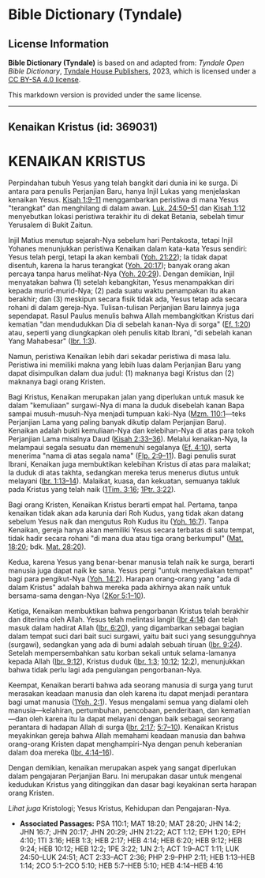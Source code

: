 # Bible Dictionary (Tyndale)

## License Information

**Bible Dictionary (Tyndale)** is based on and adapted from: _Tyndale Open Bible Dictionary_, [Tyndale House Publishers](https://tyndaleopenresources.com/), 2023, which is licensed under a [CC BY-SA 4.0 license](https://creativecommons.org/licenses/by-sa/4.0/legalcode.en).

This markdown version is provided under the same license.



--------------------------------

## Kenaikan Kristus (id: 369031)

KENAIKAN KRISTUS
================

Perpindahan tubuh Yesus yang telah bangkit dari dunia ini ke surga. Di antara para penulis Perjanjian Baru, hanya Injil Lukas yang menjelaskan kenaikan Yesus. [Kisah 1:9–11](https://ref.ly/Acts1:9-Acts1:11) menggambarkan peristiwa di mana Yesus "terangkat" dan menghilang di dalam awan. [Luk. 24:50–51](https://ref.ly/Luke24:50-Luke24:51) dan [Kisah 1:12](https://ref.ly/Acts1:12) menyebutkan lokasi peristiwa terakhir itu di dekat Betania, sebelah timur Yerusalem di Bukit Zaitun.

Injil Matius menutup sejarah\-Nya sebelum hari Pentakosta, tetapi Injil Yohanes menunjukkan peristiwa Kenaikan dalam kata\-kata Yesus sendiri: Yesus telah pergi, tetapi Ia akan kembali ([Yoh. 21:22](https://ref.ly/John21:22)); Ia tidak dapat disentuh, karena Ia harus terangkat ([Yoh. 20:17](https://ref.ly/John20:17)); banyak orang akan percaya tanpa harus melihat\-Nya ([Yoh. 20:29](https://ref.ly/John20:29)). Dengan demikian, Injil menyatakan bahwa (1\) setelah kebangkitan, Yesus menampakkan diri kepada murid\-murid\-Nya; (2\) pada suatu waktu penampakan itu akan berakhir; dan (3\) meskipun secara fisik tidak ada, Yesus tetap ada secara rohani di dalam gereja\-Nya. Tulisan\-tulisan Perjanjian Baru lainnya juga sependapat. Rasul Paulus menulis bahwa Allah membangkitkan Kristus dari kematian "dan mendudukkan Dia di sebelah kanan\-Nya di sorga" ([Ef. 1:20](https://ref.ly/Eph1:20)) atau, seperti yang diungkapkan oleh penulis kitab Ibrani, "di sebelah kanan Yang Mahabesar" ([Ibr. 1:3](https://ref.ly/Heb1:3)).

Namun, peristiwa Kenaikan lebih dari sekadar peristiwa di masa lalu. Peristiwa ini memiliki makna yang lebih luas dalam Perjanjian Baru yang dapat disimpulkan dalam dua judul: (1\) maknanya bagi Kristus dan (2\) maknanya bagi orang Kristen.

Bagi Kristus, Kenaikan merupakan jalan yang diperlukan untuk masuk ke dalam "kemuliaan" surgawi\-Nya di mana Ia duduk disebelah kanan Bapa sampai musuh\-musuh\-Nya menjadi tumpuan kaki\-Nya ([Mzm. 110:1](https://ref.ly/Ps110:1)—teks Perjanjian Lama yang paling banyak dikutip dalam Perjanjian Baru). Kenaikan adalah bukti kemuliaan\-Nya dan kelebihan\-Nya di atas para tokoh Perjanjian Lama misalnya Daud ([Kisah 2:33–36](https://ref.ly/Acts2:33-Acts2:36)). Melalui kenaikan\-Nya, Ia melampaui segala sesuatu dan memenuhi segalanya ([Ef. 4:10](https://ref.ly/Eph4:10)), serta menerima "nama di atas segala nama" ([Flp. 2:9–11](https://ref.ly/Phil2:9-Phil2:11)). Bagi penulis surat Ibrani, Kenaikan juga membuktikan kelebihan Kristus di atas para malaikat; Ia duduk di atas takhta, sedangkan mereka terus menerus diutus untuk melayani ([Ibr. 1:13–14](https://ref.ly/Heb1:13-Heb1:14)). Malaikat, kuasa, dan kekuatan, semuanya takluk pada Kristus yang telah naik ([1Tim. 3:16](https://ref.ly/1Tim3:16); [1Ptr. 3:22](https://ref.ly/1Pet3:22)).

Bagi orang Kristen, Kenaikan Kristus berarti empat hal. Pertama, tanpa kenaikan tidak akan ada karunia dari Roh Kudus, yang tidak akan datang sebelum Yesus naik dan mengutus Roh Kudus itu ([Yoh. 16:7](https://ref.ly/John16:7)). Tanpa Kenaikan, gereja hanya akan memiliki Yesus secara terbatas di satu tempat, tidak hadir secara rohani "di mana dua atau tiga orang berkumpul" ([Mat. 18:20](https://ref.ly/Matt18:20); bdk. [Mat. 28:20](https://ref.ly/Matt28:20)).

Kedua, karena Yesus yang benar\-benar manusia telah naik ke surga, berarti manusia juga dapat naik ke sana. Yesus pergi "untuk menyediakan tempat" bagi para pengikut\-Nya ([Yoh. 14:2](https://ref.ly/John14:2)). Harapan orang\-orang yang "ada di dalam Kristus" adalah bahwa mereka pada akhirnya akan naik untuk bersama\-sama dengan\-Nya ([2Kor 5:1–10](https://ref.ly/2Cor5:1-2Cor5:10)).

Ketiga, Kenaikan membuktikan bahwa pengorbanan Kristus telah berakhir dan diterima oleh Allah. Yesus telah melintasi langit ([Ibr 4:14](https://ref.ly/Heb4:14)) dan telah masuk dalam hadirat Allah ([Ibr. 6:20](https://ref.ly/Heb6:20)), yang digambarkan sebagai bagian dalam tempat suci dari bait suci surgawi, yaitu bait suci yang sesungguhnya (surgawi), sedangkan yang ada di bumi adalah sebuah tiruan ([Ibr. 9:24](https://ref.ly/Heb9:24)). Setelah mempersembahkan satu korban sekali untuk selama\-lamanya kepada Allah ([Ibr. 9:12](https://ref.ly/Heb9:12)), Kristus duduk ([Ibr. 1:3](https://ref.ly/Heb1:3); [10:12](https://ref.ly/Heb10:12); [12:2](https://ref.ly/Heb12:2)), menunjukkan bahwa tidak perlu lagi ada pengulangan pengorbanan\-Nya.

Keempat, Kenaikan berarti bahwa ada seorang manusia di surga yang turut merasakan keadaan manusia dan oleh karena itu dapat menjadi perantara bagi umat manusia ([1Yoh. 2:1](https://ref.ly/1John2:1)). Yesus mengalami semua yang dialami oleh manusia—kelahiran, pertumbuhan, pencobaan, penderitaan, dan kematian—dan oleh karena itu Ia dapat melayani dengan baik sebagai seorang perantara di hadapan Allah di surga ([Ibr. 2:17](https://ref.ly/Heb2:17); [5:7–10](https://ref.ly/Heb5:7-Heb5:10)). Kenaikan Kristus meyakinkan gereja bahwa Allah memahami keadaan manusia dan bahwa orang\-orang Kristen dapat menghampiri\-Nya dengan penuh keberanian dalam doa mereka ([Ibr. 4:14–16](https://ref.ly/Heb4:14-Heb4:16)).

Dengan demikian, kenaikan merupakan aspek yang sangat diperlukan dalam pengajaran Perjanjian Baru. Ini merupakan dasar untuk mengenal kedudukan Kristus yang ditinggikan dan dasar bagi keyakinan serta harapan orang Kristen. 

*Lihat juga* Kristologi; Yesus Kristus, Kehidupan dan Pengajaran\-Nya.

* **Associated Passages:** PSA 110:1; MAT 18:20; MAT 28:20; JHN 14:2; JHN 16:7; JHN 20:17; JHN 20:29; JHN 21:22; ACT 1:12; EPH 1:20; EPH 4:10; 1TI 3:16; HEB 1:3; HEB 2:17; HEB 4:14; HEB 6:20; HEB 9:12; HEB 9:24; HEB 10:12; HEB 12:2; 1PE 3:22; 1JN 2:1; ACT 1:9–ACT 1:11; LUK 24:50–LUK 24:51; ACT 2:33–ACT 2:36; PHP 2:9–PHP 2:11; HEB 1:13–HEB 1:14; 2CO 5:1–2CO 5:10; HEB 5:7–HEB 5:10; HEB 4:14–HEB 4:16

